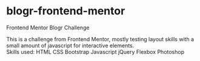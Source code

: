 # blogr-frontend-mentor
Frontend Mentor Blogr Challenge

This is a challenge from Frontend Mentor, mostly testing layout skills with a small amount of javascript for interactive elements.  
Skills used:
HTML
CSS
Bootstrap
Javascript
jQuery
Flexbox
Photoshop
